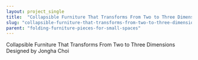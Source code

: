 ```yaml
---
layout: project_single
title:  "Collapsible Furniture That Transforms From Two to Three Dimensions Designed by Jongha Choi"
slug: "collapsible-furniture-that-transforms-from-two-to-three-dimensions-designed-by-jongha-choi"
parent: "folding-furniture-pieces-for-small-spaces"
---
```

Collapsible Furniture That Transforms From Two to Three Dimensions Designed by Jongha Choi